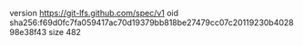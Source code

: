 version https://git-lfs.github.com/spec/v1
oid sha256:f69d0fc7fa059417ac70d19379bb818be27479cc07c20119230b402898e38f43
size 482
